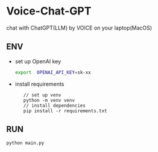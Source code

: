 # Voice-Chat-GPT
chat with ChatGPT(LLM) by VOICE on your laptop(MacOS)

## ENV
+ set up OpenAI key 
  ```bash 
  export  OPENAI_API_KEY=sk-xx 
  ```
+ install requirements
  ```
     // set up venv
     python -m venv venv
     // install dependencies
     pip install -r requirements.txt
  ```

## RUN

```
python main.py
```

